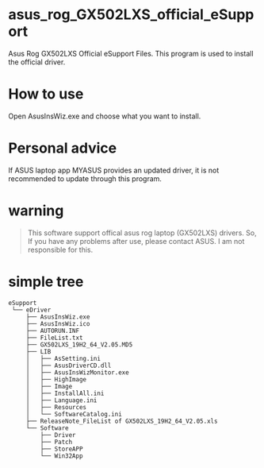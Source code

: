 # asus_rog_GX502LXS_official_eSupport
Asus Rog GX502LXS Official eSupport Files. This program is used to install the official driver.

# How to use
Open AsusInsWiz.exe and choose what you want to install.

# Personal advice
If ASUS laptop app MYASUS provides an updated driver, it is not recommended to update through this program.

# warning
> This software support offical asus rog laptop (GX502LXS) drivers. So, If you have any problems after use, please contact ASUS. I am not responsible for this.

# simple tree
```
eSupport
 └── eDriver
     ├── AsusInsWiz.exe
     ├── AsusInsWiz.ico
     ├── AUTORUN.INF
     ├── FileList.txt
     ├── GX502LXS_19H2_64_V2.05.MD5
     ├── LIB
     │   ├── AsSetting.ini
     │   ├── AsusDriverCD.dll
     │   ├── AsusInsWizMonitor.exe
     │   ├── HighImage
     │   ├── Image
     │   ├── InstallAll.ini
     │   ├── Language.ini
     │   ├── Resources
     │   └── SoftwareCatalog.ini
     ├── ReleaseNote_FileList of GX502LXS_19H2_64_V2.05.xls
     └── Software
         ├── Driver
         ├── Patch
         ├── StoreAPP
         └── Win32App
```
